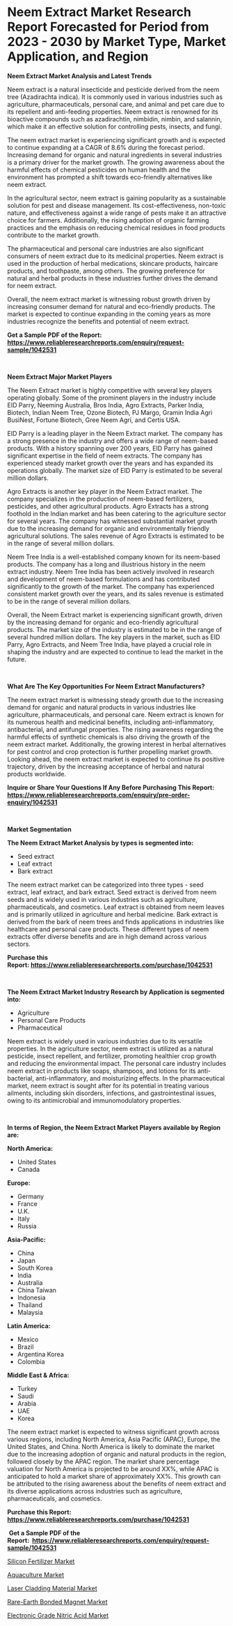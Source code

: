 <p><h1>Neem Extract Market Research Report Forecasted for Period from 2023 -  2030 by Market Type, Market Application, and Region</h1></p><p><strong>Neem Extract Market Analysis and Latest Trends</strong></p>
<p><p>Neem extract is a natural insecticide and pesticide derived from the neem tree (Azadirachta indica). It is commonly used in various industries such as agriculture, pharmaceuticals, personal care, and animal and pet care due to its repellent and anti-feeding properties. Neem extract is renowned for its bioactive compounds such as azadirachtin, nimbidin, nimbin, and salannin, which make it an effective solution for controlling pests, insects, and fungi.</p><p>The neem extract market is experiencing significant growth and is expected to continue expanding at a CAGR of 8.6% during the forecast period. Increasing demand for organic and natural ingredients in several industries is a primary driver for the market growth. The growing awareness about the harmful effects of chemical pesticides on human health and the environment has prompted a shift towards eco-friendly alternatives like neem extract.</p><p>In the agricultural sector, neem extract is gaining popularity as a sustainable solution for pest and disease management. Its cost-effectiveness, non-toxic nature, and effectiveness against a wide range of pests make it an attractive choice for farmers. Additionally, the rising adoption of organic farming practices and the emphasis on reducing chemical residues in food products contribute to the market growth.</p><p>The pharmaceutical and personal care industries are also significant consumers of neem extract due to its medicinal properties. Neem extract is used in the production of herbal medications, skincare products, haircare products, and toothpaste, among others. The growing preference for natural and herbal products in these industries further drives the demand for neem extract.</p><p>Overall, the neem extract market is witnessing robust growth driven by increasing consumer demand for natural and eco-friendly products. The market is expected to continue expanding in the coming years as more industries recognize the benefits and potential of neem extract.</p></p>
<p><strong>Get a Sample PDF of the Report:&nbsp; <a href="https://www.reliableresearchreports.com/enquiry/request-sample/1042531">https://www.reliableresearchreports.com/enquiry/request-sample/1042531</a></strong></p>
<p>&nbsp;</p>
<p><strong>Neem Extract Major Market Players</strong></p>
<p><p>The Neem Extract market is highly competitive with several key players operating globally. Some of the prominent players in the industry include EID Parry, Neeming Australia, Bros India, Agro Extracts, Parker India, Biotech, Indian Neem Tree, Ozone Biotech, PJ Margo, Gramin India Agri BusiNest, Fortune Biotech, Gree Neem Agri, and Certis USA. </p><p>EID Parry is a leading player in the Neem Extract market. The company has a strong presence in the industry and offers a wide range of neem-based products. With a history spanning over 200 years, EID Parry has gained significant expertise in the field of neem extracts. The company has experienced steady market growth over the years and has expanded its operations globally. The market size of EID Parry is estimated to be several million dollars.</p><p>Agro Extracts is another key player in the Neem Extract market. The company specializes in the production of neem-based fertilizers, pesticides, and other agricultural products. Agro Extracts has a strong foothold in the Indian market and has been catering to the agriculture sector for several years. The company has witnessed substantial market growth due to the increasing demand for organic and environmentally friendly agricultural solutions. The sales revenue of Agro Extracts is estimated to be in the range of several million dollars.</p><p>Neem Tree India is a well-established company known for its neem-based products. The company has a long and illustrious history in the neem extract industry. Neem Tree India has been actively involved in research and development of neem-based formulations and has contributed significantly to the growth of the market. The company has experienced consistent market growth over the years, and its sales revenue is estimated to be in the range of several million dollars.</p><p>Overall, the Neem Extract market is experiencing significant growth, driven by the increasing demand for organic and eco-friendly agricultural products. The market size of the industry is estimated to be in the range of several hundred million dollars. The key players in the market, such as EID Parry, Agro Extracts, and Neem Tree India, have played a crucial role in shaping the industry and are expected to continue to lead the market in the future.</p></p>
<p>&nbsp;</p>
<p><strong>What Are The Key Opportunities For Neem Extract Manufacturers?</strong></p>
<p><p>The neem extract market is witnessing steady growth due to the increasing demand for organic and natural products in various industries like agriculture, pharmaceuticals, and personal care. Neem extract is known for its numerous health and medicinal benefits, including anti-inflammatory, antibacterial, and antifungal properties. The rising awareness regarding the harmful effects of synthetic chemicals is also driving the growth of the neem extract market. Additionally, the growing interest in herbal alternatives for pest control and crop protection is further propelling market growth. Looking ahead, the neem extract market is expected to continue its positive trajectory, driven by the increasing acceptance of herbal and natural products worldwide.</p></p>
<p><strong>Inquire or Share Your Questions If Any Before Purchasing This Report: <a href="https://www.reliableresearchreports.com/enquiry/pre-order-enquiry/1042531">https://www.reliableresearchreports.com/enquiry/pre-order-enquiry/1042531</a></strong></p>
<p>&nbsp;</p>
<p><strong>Market Segmentation</strong></p>
<p><strong>The Neem Extract Market Analysis by types is segmented into:</strong></p>
<p><ul><li>Seed extract</li><li>Leaf extract</li><li>Bark extract</li></ul></p>
<p><p>The neem extract market can be categorized into three types - seed extract, leaf extract, and bark extract. Seed extract is derived from neem seeds and is widely used in various industries such as agriculture, pharmaceuticals, and cosmetics. Leaf extract is obtained from neem leaves and is primarily utilized in agriculture and herbal medicine. Bark extract is derived from the bark of neem trees and finds applications in industries like healthcare and personal care products. These different types of neem extracts offer diverse benefits and are in high demand across various sectors.</p></p>
<p><strong>Purchase this Report:&nbsp;<a href="https://www.reliableresearchreports.com/purchase/1042531">https://www.reliableresearchreports.com/purchase/1042531</a></strong></p>
<p>&nbsp;</p>
<p><strong>The Neem Extract Market Industry Research by Application is segmented into:</strong></p>
<p><ul><li>Agriculture</li><li>Personal Care Products</li><li>Pharmaceutical</li></ul></p>
<p><p>Neem extract is widely used in various industries due to its versatile properties. In the agriculture sector, neem extract is utilized as a natural pesticide, insect repellent, and fertilizer, promoting healthier crop growth and reducing the environmental impact. The personal care industry includes neem extract in products like soaps, shampoos, and lotions for its anti-bacterial, anti-inflammatory, and moisturizing effects. In the pharmaceutical market, neem extract is sought after for its potential in treating various ailments, including skin disorders, infections, and gastrointestinal issues, owing to its antimicrobial and immunomodulatory properties.</p></p>
<p>&nbsp;</p>
<p><strong>In terms of Region, the Neem Extract Market Players available by Region are:</strong></p>
<p>
    <p> <strong> North America: </strong>
        <ul>
            <li>United States</li>
            <li>Canada</li>
        </ul>
        </p> 
    <p> <strong> Europe: </strong>
        <ul>
            <li>Germany</li>
            <li>France</li>
            <li>U.K.</li>
            <li>Italy</li>
            <li>Russia</li>
        </ul>
        </p> 
    <p> <strong> Asia-Pacific: </strong>
        <ul>
            <li>China</li>
            <li>Japan</li>
            <li>South Korea</li>
            <li>India</li>
            <li>Australia</li>
            <li>China Taiwan</li>
            <li>Indonesia</li>
            <li>Thailand</li>
            <li>Malaysia</li>
        </ul>
        </p> 
    <p> <strong> Latin America: </strong>
        <ul>
            <li>Mexico</li>
            <li>Brazil</li>
            <li>Argentina Korea</li>
            <li>Colombia</li>
        </ul>
        </p> 
    <p> <strong> Middle East & Africa: </strong>
        <ul>
            <li>Turkey</li>
            <li>Saudi</li>
            <li>Arabia</li>
            <li>UAE</li>
            <li>Korea</li>
        </ul>
    </p>
    </p>
<p><p>The neem extract market is expected to witness significant growth across various regions, including North America, Asia Pacific (APAC), Europe, the United States, and China. North America is likely to dominate the market due to the increasing adoption of organic and natural products in the region, followed closely by the APAC region. The market share percentage valuation for North America is projected to be around XX%, while APAC is anticipated to hold a market share of approximately XX%. This growth can be attributed to the rising awareness about the benefits of neem extract and its diverse applications across industries such as agriculture, pharmaceuticals, and cosmetics.</p></p>
<p><strong>Purchase this Report: <a href="https://www.reliableresearchreports.com/purchase/1042531">https://www.reliableresearchreports.com/purchase/1042531</a></strong></p>
<p>&nbsp;<strong>Get a Sample PDF of the Report:&nbsp;&nbsp;<a href="https://www.reliableresearchreports.com/enquiry/request-sample/1042531">https://www.reliableresearchreports.com/enquiry/request-sample/1042531</a></strong></p>
<p><strong></strong></p>
<p><p><a href="https://github.com/mahnoor2003/Market-Research-Report-List-1/blob/main/silicon-fertilizer-market.md">Silicon Fertilizer Market</a></p><p><a href="https://github.com/marloy8/Market-Research-Report-List-1/blob/main/aquaculture-market.md">Aquaculture Market</a></p><p><a href="https://medium.com/@ardithlynch1906/laser-cladding-material-nbsp-market-focuses-on-market-share-size-and-projected-forecast-till-2030-ed8eeb1c699e">Laser Cladding Material Market</a></p><p><a href="https://medium.com/@sylvanfahey/rare-earth-bonded-magnet-market-the-key-to-successful-business-strategy-forecast-till-2030-be559867997d">Rare-Earth Bonded Magnet Market</a></p><p><a href="https://medium.com/@clayreinger/electronic-grade-nitric-acid-market-research-report-its-history-and-forecast-2023-to-2030-75dc42ed69ef">Electronic Grade Nitric Acid Market</a></p></p>